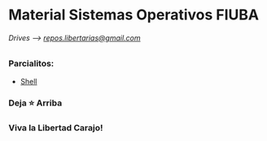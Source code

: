 # Material Sistemas Operativos FIUBA
###### Drives --> repos.libertarias@gmail.com

### Parcialitos:
* [Shell](https://drive.google.com/file/d/1XfEi09iJZ_Qxn8h1QzdpWgAuRpxqc0y_/view?usp=drive_link)

### Deja ⭐ Arriba
### Viva la Libertad Carajo!
